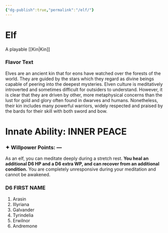 ```yaml
---
{"dg-publish":true,"permalink":"/elf/"}
---
```


# Elf
A playable [[Kin\|Kin]]

### Flavor Text
Elves are an ancient kin that for eons have watched over
the forests of the world. They are guided by the stars
which they regard as divine beings capable of peering
into the deepest mysteries. Elven culture is meditatively
introverted and sometimes difficult for outsiders to
understand. However, it is clear that they are driven by
other, more metaphysical concerns than the lust for gold
and glory often found in dwarves and humans. Nonetheless,
their kin includes many powerful warriors, widely
respected and praised by the bards for their skill with
both sword and bow.

# Innate Ability: INNER PEACE
### ✦ Willpower Points: —
As an elf, you can meditate deeply during a
stretch rest. **You heal an additional D6 HP and a
D6 extra WP, and can recover from an additional
condition.** You are completely unresponsive
during your meditation and cannot be awakened.

### D6 FIRST NAME
1. Arasin
2. Illyriana
3. Galvander
4. Tyrindelia
5. Erwilnor
6. Andremone
